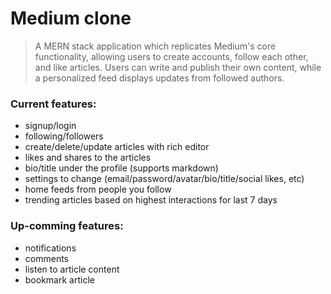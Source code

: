 # Medium clone

> A MERN stack application which replicates Medium's core functionality, allowing users to create accounts, follow each other, and like articles. Users can write and publish their own content, while a personalized feed displays updates from followed authors.


### Current features:
- signup/login
- following/followers
- create/delete/update articles with rich editor
- likes and shares to the articles
- bio/title under the profile (supports markdown)
- settings to change (email/password/avatar/bio/title/social likes, etc)
- home feeds from people you follow
- trending articles based on highest interactions for last 7 days

### Up-comming features:
- notifications
- comments
- listen to article content
- bookmark article
